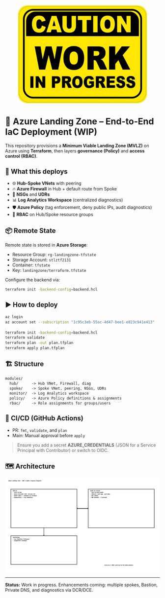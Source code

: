 
<p align="center">
  <img src="assets/WorkInProgress.png" alt="Work in Progress" width="420"/>
</p>

# 🚀 Azure Landing Zone – End-to-End IaC Deployment (WIP)

This repository provisions a **Minimum Viable Landing Zone (MVLZ)** on Azure using **Terraform**, then layers **governance (Policy)** and **access control (RBAC)**.

## 🧩 What this deploys
- 🌐 **Hub-Spoke VNets** with peering
- 🔥 **Azure Firewall** in Hub + default route from Spoke
- 🧱 **NSGs** and **UDRs**
- 📊 **Log Analytics Workspace** (centralized diagnostics)
- 🛡️ **Azure Policy** (tag enforcement, deny public IPs, audit diagnostics)
- 👥 **RBAC** on Hub/Spoke resource groups

## 📦 Remote State
Remote state is stored in **Azure Storage**:
- Resource Group: `rg-landingzone-tfstate`
- Storage Account: `stlztf2131`
- Container: `tfstate`
- Key: `landingzone/terraform.tfstate`

Configure the backend via:
```bash
terraform init -backend-config=backend.hcl
```

## ▶️ How to deploy
```bash
az login
az account set --subscription "1c95c3eb-55ac-4d47-bee1-e823c941e413"

terraform init -backend-config=backend.hcl
terraform validate
terraform plan -out plan.tfplan
terraform apply plan.tfplan
```

## 🏗️ Structure
```
modules/
  hub/      -> Hub VNet, Firewall, diag
  spoke/    -> Spoke VNet, peering, NSGs, UDRs
  monitor/  -> Log Analytics workspace
  policy/   -> Azure Policy definitions & assignments
  rbac/     -> Role assignments for groups/users
```

## 🧰 CI/CD (GitHub Actions)
- PR: `fmt`, `validate`, and `plan`
- Main: Manual approval before `apply`

> Ensure you add a secret **AZURE_CREDENTIALS** (JSON for a Service Principal with Contributor) or switch to OIDC.

## 🗺️ Architecture
<p align="center">
  <img src="assets/ArchitectureDiagram.png" alt="Architecture" width="720"/>
</p>

---

**Status:** Work in progress. Enhancements coming: multiple spokes, Bastion, Private DNS, and diagnostics via DCR/DCE.
